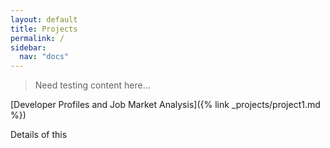 ```yaml
---
layout: default
title: Projects
permalink: /
sidebar:
  nav: "docs"
---
```


> Need testing content here...

[Developer Profiles and Job Market Analysis]({% link _projects/project1.md %})

Details of this